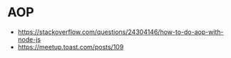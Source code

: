 # AOP

* <https://stackoverflow.com/questions/24304146/how-to-do-aop-with-node-js>
* <https://meetup.toast.com/posts/109>
